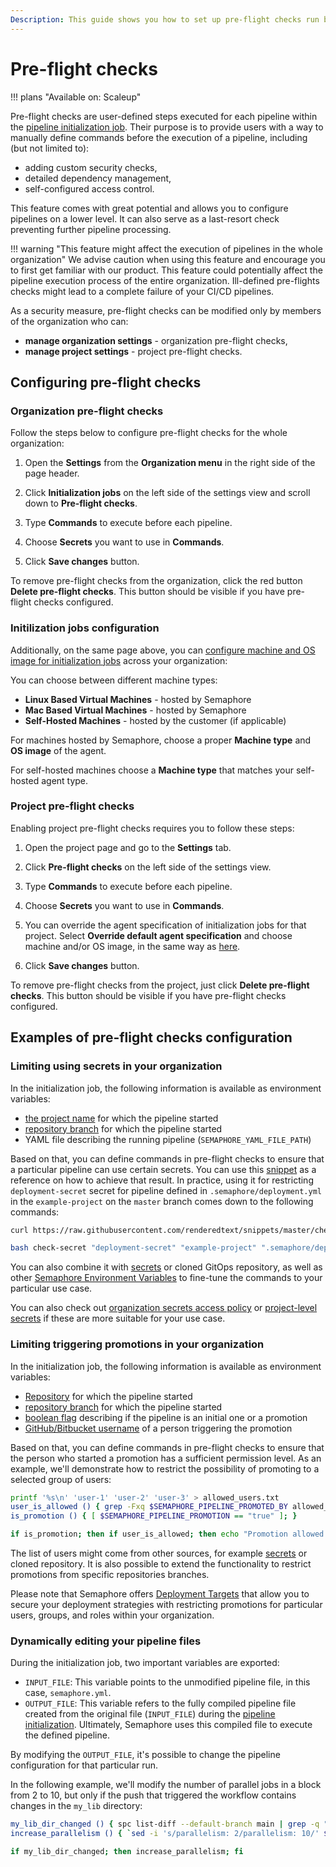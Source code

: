```yaml
---
Description: This guide shows you how to set up pre-flight checks run before each pipeline in Semaphore.
---
```


# Pre-flight checks

!!! plans "Available on: <span class="plans-box">Scaleup</span>"

Pre-flight checks are user-defined steps executed for each pipeline within the 
[pipeline initialization job](/reference/pipeline-initialization/). Their purpose is to provide 
users with a way to manually define commands before the execution of a pipeline, 
including (but not limited to):

- adding custom security checks,
- detailed dependency management,
- self-configured access control.

This feature comes with great potential and allows you to configure pipelines on a lower 
level. It can also serve as a last-resort check preventing further pipeline processing.

!!! warning "This feature might affect the execution of pipelines in the whole organization" 
    We advise caution when using this feature and encourage you to first get familiar with our product. 
    This feature could potentially affect the pipeline execution process of the entire organization. 
    Ill-defined pre-flights checks might lead to a complete failure of your CI/CD pipelines.

As a security measure, pre-flight checks can be modified only by members of the organization who can:

- **manage organization settings** - organization pre-flight checks,
- **manage project settings** - project pre-flight checks.

## Configuring pre-flight checks

### Organization pre-flight checks

Follow the steps below to configure pre-flight checks for the whole organization:

1. Open the **Settings** from the **Organization menu** in the right side of the page header.

2. Click **Initialization jobs** on the left side of the settings view and scroll down to **Pre-flight checks**.

3. Type **Commands** to execute before each pipeline. 

4. Choose **Secrets** you want to use in **Commands**. 

5. Click **Save changes** button.

To remove pre-flight checks from the organization, click the red button
**Delete pre-flight checks**. This button should be visible if you have 
pre-flight checks configured.

### Initilization jobs configuration

Additionally, on the same page above, you can [configure machine and OS image for initialization jobs](/reference/pipeline-initialization/#configuring-agents-for-intialization-job) across your organization:

You can choose between different machine types:

- **Linux Based Virtual Machines** - hosted by Semaphore
- **Mac Based Virtual Machines** - hosted by Semaphore
- **Self-Hosted Machines** - hosted by the customer (if applicable)

For machines hosted by Semaphore, choose a proper **Machine type** and **OS image** 
of the agent. 

For self-hosted machines choose a **Machine type** that matches your
self-hosted agent type.

### Project pre-flight checks

Enabling project pre-flight checks requires you to follow these steps:

1. Open the project page and go to the **Settings** tab.

2. Click **Pre-flight checks** on the left side of the settings view.

3. Type **Commands** to execute before each pipeline.     

4. Choose **Secrets** you want to use in **Commands**. 

5. You can override the agent specification of initialization jobs for that project. Select **Override default agent specification** and choose machine and/or OS image, in the same way as [here](#initilization-jobs-configuration).

5. Click **Save changes** button.

To remove pre-flight checks from the project, just click **Delete pre-flight checks**.
This button should be visible if you have pre-flight checks configured.

## Examples of pre-flight checks configuration

### Limiting using secrets in your organization

In the initialization job, the following information is available as environment variables:

- [the project name](/ci-cd-environment/environment-variables/#semaphore_project_name) for which the pipeline started
- [repository branch](/ci-cd-environment/environment-variables/#semaphore_git_branch) for which the pipeline started
- YAML file describing the running pipeline (`SEMAPHORE_YAML_FILE_PATH`)

Based on that, you can define commands in pre-flight checks to ensure that
a particular pipeline can use certain secrets. You can use this [snippet](https://raw.githubusercontent.com/renderedtext/snippets/master/check-secret.sh)
as a reference on how to achieve that result. In practice, using it for restricting 
`deployment-secret` secret for pipeline defined in `.semaphore/deployment.yml`
in the `example-project` on the `master` branch comes down to the following commands:

```bash
curl https://raw.githubusercontent.com/renderedtext/snippets/master/check-secret.sh -o check-secret

bash check-secret "deployment-secret" "example-project" ".semaphore/deployment.yml" "master"
```

You can also combine it with [secrets](/essentials/using-secrets/) or cloned GitOps repository,
as well as other [Semaphore Environment Variables](/ci-cd-environment/environment-variables)
to fine-tune the commands to your particular use case.

You can also check out [organization secrets access policy](/essentials/using-secrets/#organization-level-secrets-access-policy) or [project-level secrets](/essentials/using-secrets/#project-level-secrets) if these are more suitable for your use case.

### Limiting triggering promotions in your organization

In the initialization job, the following information is available as environment variables:

- [Repository](/ci-cd-environment/environment-variables/#semaphore_git_repo_slug) for which the pipeline started
- [repository branch](/ci-cd-environment/environment-variables/#semaphore_git_branch) for which the pipeline started
- [boolean flag](/ci-cd-environment/environment-variables/#semaphore_pipeline_promotion) describing if the pipeline is an initial one or a promotion
- [GitHub/Bitbucket username](/ci-cd-environment/environment-variables/#semaphore_pipeline_promoted_by) of a person triggering the promotion

Based on that, you can define commands in pre-flight checks to ensure that the person who 
started a promotion has a sufficient permission level. As an example, we'll demonstrate 
how to restrict the possibility of promoting to a selected group of users:

```bash
printf '%s\n' 'user-1' 'user-2' 'user-3' > allowed_users.txt
user_is_allowed () { grep -Fxq $SEMAPHORE_PIPELINE_PROMOTED_BY allowed_users.txt; }
is_promotion () { [ $SEMAPHORE_PIPELINE_PROMOTION == "true" ]; }

if is_promotion; then if user_is_allowed; then echo "Promotion allowed."; else false; fi; else echo "Initial pipelines are allowed."; fi
```

The list of users might come from other sources, for example [secrets](/essentials/using-secrets)
or cloned repository. It is also possible to extend the functionality
to restrict promotions from specific repositories branches. 

Please note that Semaphore offers [Deployment Targets](/essentials/deployment-targets/) that allow you to secure your deployment strategies with restricting promotions for particular users, groups, and roles within your organization. 

### Dynamically editing your pipeline files

During the initialization job, two important variables are exported:

- `INPUT_FILE`: This variable points to the unmodified pipeline file, in this case, `semaphore.yml`.  
- `OUTPUT_FILE`: This variable refers to the fully compiled pipeline file created from the original file (`INPUT_FILE`) during the [pipeline initialization](https://docs.semaphoreci.com/reference/pipeline-initialization/).
Ultimately, Semaphore uses this compiled file to execute the defined pipeline.

By modifying the `OUTPUT_FILE`, it's possible to change the pipeline configuration for that particular run.

In the following example, we'll modify the number of parallel jobs in a block from 2 to 10, 
but only if the push that triggered the workflow contains changes in the `my_lib` directory:

```bash
my_lib_dir_changed () { spc list-diff --default-branch main | grep -q "^my_lib/"; }
increase_parallelism () { `sed -i 's/parallelism: 2/parallelism: 10/' $OUTPUT_FILE`; }

if my_lib_dir_changed; then increase_parallelism; fi
```
